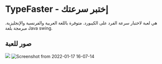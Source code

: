 # TypeFaster - إختبر سرعتك
هي لعبة لاختبار سرعة الفرد على الكيبورد. متوفرة باللغة العربية والفرنسية والإنجليزية.
مبرمجة بلغة Java swing.

## صور للعبة
![](https://user-images.githubusercontent.com/24973145/149793620-72bda208-8577-4d95-aa8a-c0df2f33aaa0.png)
![Screenshot from 2022-01-17 16-07-14](https://user-images.githubusercontent.com/24973145/149794006-9c8b7187-4949-4414-9a60-433fcc7135c5.png)
